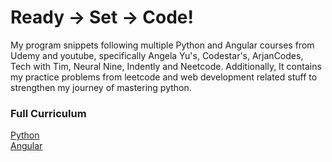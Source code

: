 # Ready -> Set -> Code!
<p>My program snippets following multiple Python and Angular courses from Udemy and youtube, specifically Angela Yu's, Codestar's, ArjanCodes, Tech with Tim, Neural Nine, Indently and Neetcode. Additionally, It contains my practice problems from leetcode and web development related stuff to strengthen my journey of mastering python.</p>

### Full Curriculum

[Python](py/README.md)<br>
[Angular](ng/README.md)<br>


